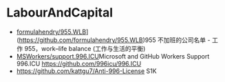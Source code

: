 # LabourAndCapital
- [formulahendry/955.WLB]([)](https://github.com/formulahendry/955.WLB)955 不加班的公司名单 - 工作 955，work–life balance (工作与生活的平衡)
- [MSWorkers/support.996.ICU](https://github.com/MSWorkers/support.996.ICU)Microsoft and GitHub Workers Support 996.ICU https://github.com/996icu/996.ICU
- https://github.com/kattgu7/Anti-996-License S1K